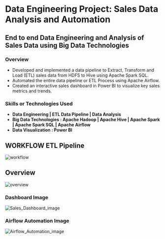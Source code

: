 # Data Engineering Project: Sales Data Analysis and Automation

## End to end Data Engineering and Analysis of Sales Data using Big Data Technologies

### Overview
* Developed and implemented a data pipeline to Extract, Transform and Load (ETL) sales data from HDFS to Hive using Apache Spark SQL.
* Automated the entire data pipeline or ETL Process using Apache Airflow.
* Created an interactive sales dashboard in Power BI to visualize key sales metrics and trends.

### Skills or Technologies Used
* __Data Engineering  | ETL Data Pipeline  |  Data Analysis__
* __Big Data Technologies : Apache Hadoop | Apache Hive | Apache Spark | Apache Spark SQL | Apache Airflow__
* __Data Visualization : Power BI__

## WORKFLOW ETL Pipeline
![workflow](https://github.com/RIZWAN-VY/Data-Engineering-Project-Sales-Data-Analysis-and-Automation/assets/131337205/9d8d111a-3bea-4096-8c4b-9037962f9902)

## Overview
![overview](https://github.com/RIZWAN-VY/Data-Engineering-Project-Sales-Data-Analysis-and-Automation/assets/131337205/d11be518-0650-40e2-a5ab-5546485f52cc)

### Dashboard Image
![Sales_Dashboard_image](https://github.com/RIZWAN-VY/Data-Engineering-Project-Sales-Data-Analysis-and-Automation/assets/131337205/18b0f5db-6e9c-42e2-9fb3-19f497d3367a)

### Airflow Automation Image
![Airflow_Automation_image](https://github.com/RIZWAN-VY/Data-Engineering-Project-Sales-Data-Analysis-and-Automation/assets/131337205/dd7d1124-5caa-4448-8425-e986c142b98b)
